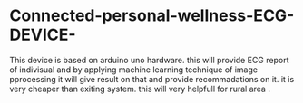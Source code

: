 # Connected-personal-wellness-ECG-DEVICE-
This device is based on arduino uno hardware.
this will provide ECG report of indivisual and by applying machine learning technique of image pprocessing
it will give result on that and provide recommadations on it.
it is very cheaper than exiting system.
this will very helpfull for rural area .
